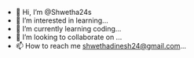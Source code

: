 - 👋 Hi, I’m @Shwetha24s
- 👀 I’m interested in learning...
- 🌱 I’m currently learning coding...
- 💞️ I’m looking to collaborate on ...
- 📫 How to reach me shwethadinesh24@gmail.com...

<!---
Shwetha24s/Shwetha24s is a ✨ special ✨ repository because its `README.md` (this file) appears on your GitHub profile.
You can click the Preview link to take a look at your changes.
--->
